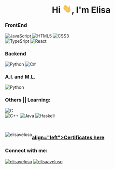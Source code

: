 <h1 align="center">Hi <img src="https://github.com/nicollecnunes/nicollecnunes/blob/main/Hi.gif" alt="hi gif" width="30px">, I'm Elisa</h1>
<!-- <h1 align="center">Elisa</h1> -->

<div class="row">
<h3 align="left">FrontEnd</h3>
<p align="left">
   <img alt="JavaScript" src="https://img.shields.io/badge/javascript-%23323330.svg?style=for-the-badge&logo=javascript&logoColor=%23F7DF1E"/>
   <img alt="HTML5" src="https://img.shields.io/badge/html5-%23E34F26.svg?style=for-the-badge&logo=html5&logoColor=white"/>
   <img alt="CSS3" src="https://img.shields.io/badge/css3-%231572B6.svg?style=for-the-badge&logo=css3&logoColor=white"/>
   <br>
   <img alt="TypeSript" src="https://img.shields.io/badge/typescript-%23007ACC.svg?style=for-the-badge&logo=typescript&logoColor=white"/>
   <img alt="React" src="https://img.shields.io/badge/react-%2320232a.svg?style=for-the-badge&logo=react&logoColor=%2361DAFB"/>
</p>

<h3 align="left">Backend</h3>
<p align="left">
   <img alt="Python" src="https://img.shields.io/badge/python-%2314354C.svg?style=for-the-badge&logo=python&logoColor=white"/>
   <img alt="C#" src="https://img.shields.io/badge/c%23-%23239120.svg?style=for-the-badge&logo=c-sharp&logoColor=white"/>
</p>

<h3 align="left">A.I. and M.L.</h3>
<p align="left">
   <img alt="Python" src="https://img.shields.io/badge/python-%2314354C.svg?style=for-the-badge&logo=python&logoColor=white"/>
</p>

</div>

<h3 align="left">Others || Learning:</h3>
<p align="left">
   <img alt="C" src="https://img.shields.io/badge/c-%2300599C.svg?style=for-the-badge&logo=c&logoColor=white"/>
   <br>
   <img alt="C++" src="https://img.shields.io/badge/c++-%2300599C.svg?style=for-the-badge&logo=c%2B%2B&logoColor=white"/>
   <img alt="Java" src="https://img.shields.io/badge/java-%23ED8B00.svg?style=for-the-badge&logo=java&logoColor=white"/>
   <img alt="Haskell" src="https://img.shields.io/badge/Haskell-5e5086?style=for-the-badge&logo=haskell&logoColor=white"/>
</p>

<br>

<div>
<p><img align="left" src="https://github-readme-stats.vercel.app/api/top-langs/?username=elisaveloso&langs_count=10&show_icons=true&locale=en&layout=compact&theme=radical" alt="elisaveloso" />
</p>
  </div>

<h3><a href="https://github.com/elisaveloso/Certificates"> align="left">Certificates here</h3></a>

<h3 align="left">Connect with me:</h3>

<p align="left">
<a href="https://linkedin.com/in/elisaveloso" target="blank"><img align="center" src="https://raw.githubusercontent.com/rahuldkjain/github-profile-readme-generator/master/src/images/icons/Social/linked-in-alt.svg" alt="elisaveloso" height="15" width="25" /></a>
<a href="mailto:elisaaveloso@gmail.com" target="blank"><img align="center" src="https://upload.wikimedia.org/wikipedia/commons/thumb/7/7e/Gmail_icon_%282020%29.svg/512px-Gmail_icon_%282020%29.svg.png" alt="elisaaveloso" height="10" width="13" /></a>
</p>
